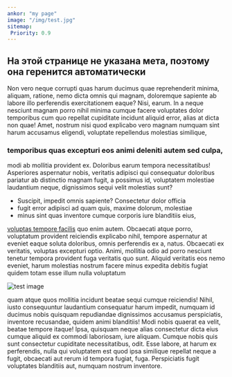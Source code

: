 ```yaml
---
ankor: "my page"
image: "/img/test.jpg"
sitemap:
 Priority: 0.9
---
```


## На этой странице не указана мета, поэтому она геренится автоматически

Non vero neque corrupti quas harum ducimus quae reprehenderit minima, aliquam, ratione, nemo dicta omnis qui magnam, doloremque sapiente ab labore illo perferendis exercitationem eaque? Nisi, earum. In a neque nesciunt magnam porro nihil minima cumque facere voluptates dolor temporibus cum quo repellat cupiditate incidunt aliquid error, alias at dicta non quae! Amet, nostrum nisi quod explicabo vero magnam numquam sint harum accusamus eligendi, voluptate repellendus molestias similique, 

### temporibus quas excepturi eos animi deleniti autem sed culpa, 

modi ab mollitia provident ex. Doloribus earum tempora necessitatibus! Asperiores aspernatur nobis, veritatis adipisci qui consequatur doloribus pariatur ab distinctio magnam fugit, a possimus id, voluptatem molestiae laudantium neque, dignissimos sequi velit molestias sunt? 

- Suscipit, impedit omnis sapiente? Consectetur dolor officia 
- fugit error adipisci ad quam quis, maxime dolorum, molestiae 
- minus sint quas inventore cumque corporis iure blanditiis eius, 

[voluptas tempore facilis]() quo enim autem. Obcaecati atque porro, voluptatum provident reiciendis explicabo nihil, tempore aspernatur at eveniet eaque soluta doloribus, omnis perferendis ex a, natus. Obcaecati ex veritatis, voluptas excepturi optio. Animi, mollitia odio ad porro nesciunt tenetur tempora provident fuga veritatis quo sunt. Aliquid veritatis eos nemo eveniet, harum molestias nostrum facere minus expedita debitis fugiat quidem totam esse illum nulla voluptatum 

![test image](/img/test.jpg)

quam atque quos mollitia incidunt beatae sequi cumque reiciendis! Nihil, iusto consequuntur laudantium consequatur harum impedit, numquam id ducimus nobis quisquam repudiandae dignissimos accusamus perspiciatis, inventore recusandae, quidem animi blanditiis! Modi nobis quaerat ea velit, beatae tempore itaque! Ipsa, quisquam neque alias consectetur dicta eius cumque aliquid ex commodi laboriosam, iure aliquam. Cumque nobis quis sunt consectetur cupiditate necessitatibus, odit. Esse labore, at harum ex perferendis, nulla qui voluptatem est quod ipsa similique repellat neque a fugit, obcaecati aut rerum id tempora fugiat, fuga. Perspiciatis fugit voluptates blanditiis aut, numquam nostrum inventore.